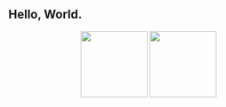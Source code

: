 ## Hello, World.
<p align="center">
<img src="https://github-readme-stats.vercel.app/api?username=prokope&hide=issues&show_icons=true&bg_color=45,ff7f50,ff5e8e,98508E&hide_border=true&title_color=f0f0f0&icon_color=f0f0f0&text_color=f0f0f0)](https://github.com/anuraghazra/github-readme-stats" height="120">
<img src = "https://github-readme-stats.vercel.app/api/top-langs/?username=prokope&layout=compact&bg_color=45,994D77,ff5e8e,ff7f50&hide_border=true&title_color=f0f0f0&text_color=f0f0f0)](https://github.com/anuraghazra/github-readme-stats" height="120">
</p>
<!--
**prokope/prokope** is a ✨ _special_ ✨ repository because its `README.md` (this file) appears on your GitHub profile.

Here are some ideas to get you started:

- 🔭 I’m currently working on ...
- 🌱 I’m currently learning ...
- 👯 I’m looking to collaborate on ...
- 🤔 I’m looking for help with ...
- 💬 Ask me about ...
- 📫 How to reach me: ...
- 😄 Pronouns: ...
- ⚡ Fun fact: ...
-->
